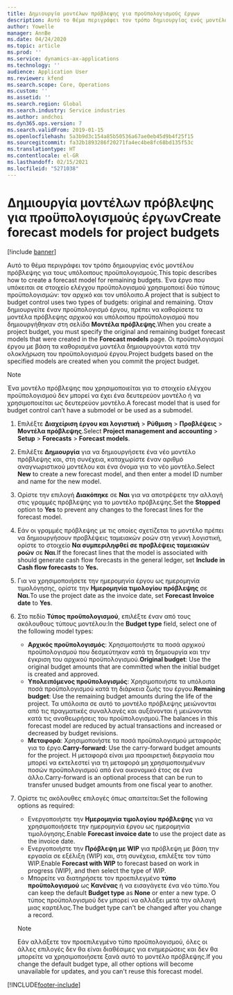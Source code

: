 ```yaml
---
title: Δημιουργία μοντέλων πρόβλεψης για προϋπολογισμούς έργων
description: Αυτό το θέμα περιγράφει τον τρόπο δημιουργίας ενός μοντέλου πρόβλεψης για τους υπόλοιπους προϋπολογισμούς.
author: Yowelle
manager: AnnBe
ms.date: 04/24/2020
ms.topic: article
ms.prod: ''
ms.service: dynamics-ax-applications
ms.technology: ''
audience: Application User
ms.reviewer: kfend
ms.search.scope: Core, Operations
ms.custom: ''
ms.assetid: ''
ms.search.region: Global
ms.search.industry: Service industries
ms.author: andchoi
ms.dyn365.ops.version: 7
ms.search.validFrom: 2019-01-15
ms.openlocfilehash: 5a3b9d3c154a85b50536a67ae0eb45d9b4f25f15
ms.sourcegitcommit: fa32b1893286f20271fa4ec4be8fc68bd135f53c
ms.translationtype: HT
ms.contentlocale: el-GR
ms.lasthandoff: 02/15/2021
ms.locfileid: "5271038"
---
```

# <a name="create-forecast-models-for-project-budgets"></a><span data-ttu-id="d0464-103">Δημιουργία μοντέλων πρόβλεψης για προϋπολογισμούς έργων</span><span class="sxs-lookup"><span data-stu-id="d0464-103">Create forecast models for project budgets</span></span> 

[!include [banner](../includes/banner.md)]

<span data-ttu-id="d0464-104">Αυτό το θέμα περιγράφει τον τρόπο δημιουργίας ενός μοντέλου πρόβλεψης για τους υπόλοιπους προϋπολογισμούς.</span><span class="sxs-lookup"><span data-stu-id="d0464-104">This topic describes how to create a forecast model for remaining budgets.</span></span> <span data-ttu-id="d0464-105">Ένα έργο που υπόκειται σε στοιχείο ελέγχου προϋπολογισμού χρησιμοποιεί δύο τύπους προϋπολογισμών: τον αρχικό και τον υπόλοιπο.</span><span class="sxs-lookup"><span data-stu-id="d0464-105">A project that is subject to budget control uses two types of budgets: original and remaining.</span></span> <span data-ttu-id="d0464-106">Όταν δημιουργείτε έναν προϋπολογισμό έργου, πρέπει να καθορίσετε τα μοντέλα πρόβλεψης αρχικού και υπόλοιπου προϋπολογισμού που δημιουργήθηκαν στη σελίδα **Μοντέλα πρόβλεψης**.</span><span class="sxs-lookup"><span data-stu-id="d0464-106">When you create a project budget, you must specify the original and remaining budget forecast models that were created in the **Forecast models** page.</span></span> <span data-ttu-id="d0464-107">Οι προϋπολογισμοί έργου με βάση τα καθορισμένα μοντέλα δημιουργούνται κατά την ολοκλήρωση του προϋπολογισμού έργου.</span><span class="sxs-lookup"><span data-stu-id="d0464-107">Project budgets based on the specified models are created when you commit the project budget.</span></span>

> [!NOTE]
> <span data-ttu-id="d0464-108">Ένα μοντέλο πρόβλεψης που χρησιμοποιείται για το στοιχείο ελέγχου προϋπολογισμού δεν μπορεί να έχει ένα δευτερεύον μοντέλο ή να χρησιμοποιείται ως δευτερεύον μοντέλο.</span><span class="sxs-lookup"><span data-stu-id="d0464-108">A forecast model that is used for budget control can’t have a submodel or be used as a submodel.</span></span>

1. <span data-ttu-id="d0464-109">Επιλέξτε **Διαχείριση έργου και λογιστική** >  **Ρύθμιση** > **Προβλέψεις**  > **Μοντέλα πρόβλεψης**.</span><span class="sxs-lookup"><span data-stu-id="d0464-109">Select **Project management and accounting** > **Setup** > **Forecasts**  > **Forecast models**.</span></span>
2. <span data-ttu-id="d0464-110">Επιλέξτε **Δημιουργία** για να δημιουργήσετε ένα νέο μοντέλο πρόβλεψης και, στη συνέχεια, καταχωρίστε έναν αριθμό αναγνωριστικού μοντέλου και ένα όνομα για το νέο μοντέλο.</span><span class="sxs-lookup"><span data-stu-id="d0464-110">Select **New** to create a new forecast model, and then enter a model ID number and name for the new model.</span></span> 
3. <span data-ttu-id="d0464-111">Ορίστε την επιλογή **Διακόπηκε** σε **Ναι** για να αποτρέψετε την αλλαγή στις γραμμές πρόβλεψης για το μοντέλο πρόβλεψης.</span><span class="sxs-lookup"><span data-stu-id="d0464-111">Set the **Stopped** option to **Yes** to prevent any changes to the forecast lines for the forecast model.</span></span> 
4. <span data-ttu-id="d0464-112">Εάν οι γραμμές πρόβλεψης με τις οποίες σχετίζεται το μοντέλο πρέπει να δημιουργήσουν προβλέψεις ταμειακών ροών στη γενική λογιστική, ορίστε το στοιχείο **Να συμπεριληφθεί σε προβλέψεις ταμειακών ροών** σε **Ναι**.</span><span class="sxs-lookup"><span data-stu-id="d0464-112">If the forecast lines that the model is associated with should generate cash flow forecasts in the general ledger, set **Include in Cash flow forecasts** to **Yes.**</span></span> 
5. <span data-ttu-id="d0464-113">Για να χρησιμοποιήσετε την ημερομηνία έργου ως ημερομηνία τιμολόγησης, ορίστε την **Ημερομηνία τιμολογίου πρόβλεψης** σε **Ναι**.</span><span class="sxs-lookup"><span data-stu-id="d0464-113">To use the project date as the invoice date, set **Forecast Invoice date** to **Yes**.</span></span> 
6. <span data-ttu-id="d0464-114">Στο πεδίο **Τύπος προϋπολογισμού**, επιλέξτε έναν από τους ακόλουθους τύπους μοντέλου:</span><span class="sxs-lookup"><span data-stu-id="d0464-114">In the **Budget type** field, select one of the following model types:</span></span>

   - <span data-ttu-id="d0464-115">**Αρχικός προϋπολογισμός**: Χρησιμοποιήστε τα ποσά αρχικού προϋπολογισμού που δεσμεύτηκαν κατά τη δημιουργία και την έγκριση του αρχικού προϋπολογισμού.</span><span class="sxs-lookup"><span data-stu-id="d0464-115">**Original budget**: Use the original budget amounts that are committed when the initial budget is created and approved.</span></span>
   - <span data-ttu-id="d0464-116">**Υπολειπόμενος προϋπολογισμός**: Χρησιμοποιήστε τα υπόλοιπα ποσά προϋπολογισμού κατά τη διάρκεια ζωής του έργου.</span><span class="sxs-lookup"><span data-stu-id="d0464-116">**Remaining budget**: Use the remaining budget amounts during the life of the project.</span></span> <span data-ttu-id="d0464-117">Τα υπόλοιπα σε αυτό το μοντέλο πρόβλεψης μειώνονται από τις πραγματικές συναλλαγές και αυξάνονται ή μειώνονται κατά τις αναθεωρήσεις του προϋπολογισμού.</span><span class="sxs-lookup"><span data-stu-id="d0464-117">The balances in this forecast model are reduced by actual transactions and increased or decreased by budget revisions.</span></span>
   - <span data-ttu-id="d0464-118">**Μεταφορά**: Χρησιμοποιήστε τα ποσά προϋπολογισμού μεταφοράς για το έργο.</span><span class="sxs-lookup"><span data-stu-id="d0464-118">**Carry-forward**: Use the carry-forward budget amounts for the project.</span></span> <span data-ttu-id="d0464-119">Η μεταφορά είναι μια προαιρετική διεργασία που μπορεί να εκτελεστεί για τη μεταφορά μη χρησιμοποιημένων ποσών προϋπολογισμού από ένα οικονομικό έτος σε ένα άλλο.</span><span class="sxs-lookup"><span data-stu-id="d0464-119">Carry-forward is an optional process that can be run to transfer unused budget amounts from one fiscal year to another.</span></span>

7. <span data-ttu-id="d0464-120">Ορίστε τις ακόλουθες επιλογές όπως απαιτείται:</span><span class="sxs-lookup"><span data-stu-id="d0464-120">Set the following options as required:</span></span>

   - <span data-ttu-id="d0464-121">Ενεργοποιήστε την **Ημερομηνία τιμολογίου πρόβλεψης** για να χρησιμοποιήσετε την ημερομηνία έργου ως ημερομηνία τιμολόγησης.</span><span class="sxs-lookup"><span data-stu-id="d0464-121">Enable **Forecast invoice date** to use the project date as the invoice date.</span></span>
   - <span data-ttu-id="d0464-122">Ενεργοποιήστε την **Πρόβλεψη με WIP** για πρόβλεψη με βάση την εργασία σε εξέλιξη (WIP) και, στη συνέχεια, επιλέξτε τον τύπο WIP.</span><span class="sxs-lookup"><span data-stu-id="d0464-122">Enable **Forecast with WIP** to forecast based on work in progress (WIP), and then select the type of WIP.</span></span> 
   - <span data-ttu-id="d0464-123">Μπορείτε να διατηρήσετε τον προεπιλεγμένο **τύπο προϋπολογισμού** ως **Κανένας** ή να εισαγάγετε ένα νέο τύπο.</span><span class="sxs-lookup"><span data-stu-id="d0464-123">You can keep the default **Budget type** as **None** or enter a new type.</span></span> <span data-ttu-id="d0464-124">Ο τύπος προϋπολογισμού δεν μπορεί να αλλάξει μετά την αλλαγή μιας καρτέλας.</span><span class="sxs-lookup"><span data-stu-id="d0464-124">The budget type can't be changed after you change a record.</span></span>     
    > [!NOTE]
    > <span data-ttu-id="d0464-125">Εάν αλλάξετε τον προεπιλεγμένο τύπο προϋπολογισμού, όλες οι άλλες επιλογές δεν θα είναι διαθέσιμες για ενημερώσεις και δεν θα μπορείτε να χρησιμοποιήσετε ξανά αυτό το μοντέλο πρόβλεψης.</span><span class="sxs-lookup"><span data-stu-id="d0464-125">If you change the default budget type, all other options will become unavailable for updates, and you can't reuse this forecast model.</span></span> 
   


 



[!INCLUDE[footer-include](../includes/footer-banner.md)]